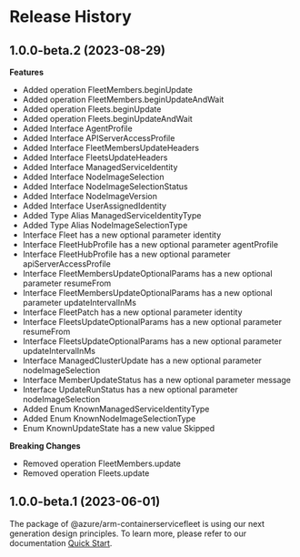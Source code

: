 # Release History
    
## 1.0.0-beta.2 (2023-08-29)
    
**Features**

  - Added operation FleetMembers.beginUpdate
  - Added operation FleetMembers.beginUpdateAndWait
  - Added operation Fleets.beginUpdate
  - Added operation Fleets.beginUpdateAndWait
  - Added Interface AgentProfile
  - Added Interface APIServerAccessProfile
  - Added Interface FleetMembersUpdateHeaders
  - Added Interface FleetsUpdateHeaders
  - Added Interface ManagedServiceIdentity
  - Added Interface NodeImageSelection
  - Added Interface NodeImageSelectionStatus
  - Added Interface NodeImageVersion
  - Added Interface UserAssignedIdentity
  - Added Type Alias ManagedServiceIdentityType
  - Added Type Alias NodeImageSelectionType
  - Interface Fleet has a new optional parameter identity
  - Interface FleetHubProfile has a new optional parameter agentProfile
  - Interface FleetHubProfile has a new optional parameter apiServerAccessProfile
  - Interface FleetMembersUpdateOptionalParams has a new optional parameter resumeFrom
  - Interface FleetMembersUpdateOptionalParams has a new optional parameter updateIntervalInMs
  - Interface FleetPatch has a new optional parameter identity
  - Interface FleetsUpdateOptionalParams has a new optional parameter resumeFrom
  - Interface FleetsUpdateOptionalParams has a new optional parameter updateIntervalInMs
  - Interface ManagedClusterUpdate has a new optional parameter nodeImageSelection
  - Interface MemberUpdateStatus has a new optional parameter message
  - Interface UpdateRunStatus has a new optional parameter nodeImageSelection
  - Added Enum KnownManagedServiceIdentityType
  - Added Enum KnownNodeImageSelectionType
  - Enum KnownUpdateState has a new value Skipped

**Breaking Changes**

  - Removed operation FleetMembers.update
  - Removed operation Fleets.update
    
    
## 1.0.0-beta.1 (2023-06-01)

The package of @azure/arm-containerservicefleet is using our next generation design principles. To learn more, please refer to our documentation [Quick Start](https://aka.ms/js-track2-quickstart).
